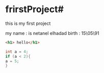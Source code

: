 # frirstProject#
this is my first project

my name : is netanel elhadad
birth : 15\05\91

```html
<h1> hello</h1>
```

```java
int a = 4;
if (a < 2){
a = 5;
}
```
